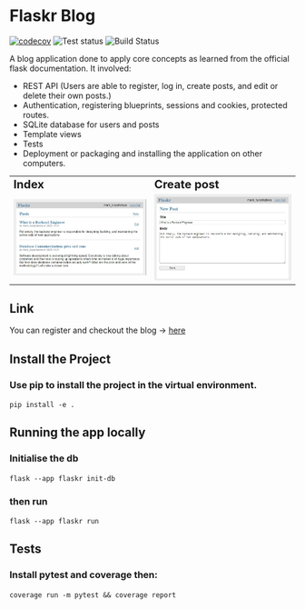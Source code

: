 # Flaskr Blog
[![codecov](https://codecov.io/gh/MarkTLite/flask-blog/branch/main/graph/badge.svg?token=D1GG1EUSJL)](https://codecov.io/gh/MarkTLite/flask-blog)
![Test status](https://github.com/MarkTLite/flask-blog/actions/workflows/testcov.yml/badge.svg)
![Build Status](https://github.com/MarkTLite/landing-page-react/actions/workflows/heroku_deployer.yaml/badge.svg)

A blog application done to apply core concepts as learned from the official flask documentation. It involved:

- REST API (Users are able to register, log in, create posts, and edit or delete their own posts.)
- Authentication, registering blueprints, sessions and cookies, protected routes.
- SQLite database for users and posts
- Template views
- Tests
- Deployment or packaging and installing the application on other computers.<br/>

<table border="0">
 <tr>
    <td><b style="font-size:20px">Index</b></td>
    <td><b style="font-size:20px">Create post</b></td>
 </tr>
 <tr>
    <td><img src="flaskr/img/index.jpg"/></td>
    <td><img src="flaskr/img/crete.jpg"/></td>
 </tr>
</table>

## Link
You can register and checkout the blog -> [here](https://flaskr-python-app.herokuapp.com/)

## Install the Project
### Use pip to install the project in the virtual environment.
    pip install -e .

## Running the app locally
### Initialise the db
    flask --app flaskr init-db
### then run
    flask --app flaskr run

## Tests
### Install pytest and coverage then:
    coverage run -m pytest && coverage report

